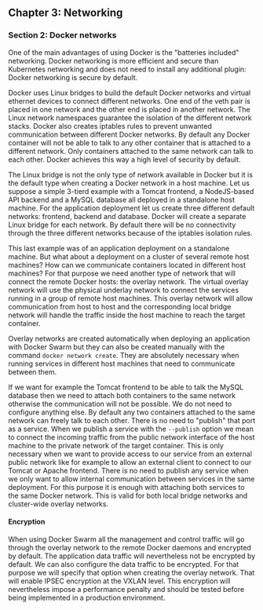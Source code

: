 ## Chapter 3: Networking

### Section 2: Docker networks

One of the main advantages of using Docker is the "batteries included" networking.
Docker networking is more efficient and secure than Kubernetes networking and does not need to install any additional plugin: Docker networking is secure by default.

Docker uses Linux bridges to build the default Docker networks and virtual ethernet devices to connect different networks.
One end of the veth pair is placed in one network and the other end is placed in another network.
The Linux network namespaces guarantee the isolation of the different network stacks.
Docker also creates iptables rules to prevent unwanted communication between different Docker networks.
By default any Docker container will not be able to talk to any other container that is attached to a different network.
Only containers attached to the same network can talk to each other.
Docker achieves this way a high level of security by default.

The Linux bridge is not the only type of network available in Docker but it is the default type when creating a Docker network in a host machine.
Let us suppose a simple 3-tierd example with a Tomcat frontend, a NodeJS-based API backend and a MySQL database all deployed in a standalone host machine.
For the application deployment let us create three different default networks: frontend, backend and database.
Docker will create a separate Linux bridge for each network.
By default there will be no connectivity through the three different networks because of the iptables isolation rules.

This last example was of an application deployment on a standalone machine. 
But what about a deployment on a cluster of several remote host machines?
How can we communicate containers located in different host machines?
For that purpose we need another type of network that will connect the remote Docker hosts: the overlay network.
The virtual overlay network will use the physical underlay network to connect the services running in a group of remote host machines.
This overlay network will allow communication from host to host and the corresponding local bridge network will handle the traffic inside the host machine to reach the target container.

Overlay networks are created automatically when deploying an application with Docker Swarm but they can also be created manually with the command `docker network create`.
They are absolutely necessary when running services in different host machines that need to communicate between them.

If we want for example the Tomcat frontend to be able to talk the MySQL database then we need to attach both containers to the same network otherwise the communication will not be possible.
We do not need to configure anything else.
By default any two containers attached to the same network can freely talk to each other.
There is no need to "publish" that port as a service.
When we publish a service with the `--publish` option we mean to connect the incoming traffic from the public network interface of the host machine to the private network of the target container.
This is only necessary when we want to provide access to our service from an external public network like for example to allow an external client to connect to our Tomcat or Apache frontend.
There is no need to publish any service when we only want to allow internal communication between services in the same deployment.
For this purpose it is enough with attaching both services to the same Docker network.
This is valid for both local bridge networks and cluster-wide overlay networks.

#### Encryption

When using Docker Swarm all the management and control traffic will go through the overlay network to the remote Docker daemons and encrypted by default.
The application data traffic will nevertheless not be encrypted by default.
We can also configure the data traffic to be encrypted.
For that purpose we will specify that option when creating the overlay network.
That will enable IPSEC encryption at the VXLAN level.
This encryption will nevertheless impose a performance penalty and should be tested before being implemented in a production environment.
